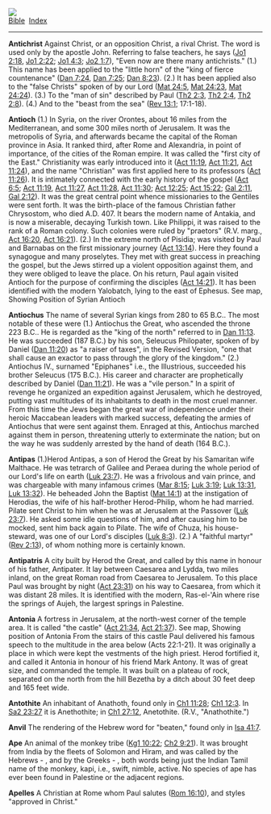 [![](../../cdshop/ithlogo.png)](../../index)  
[Bible](../index)  [Index](index) 

------------------------------------------------------------------------

<span id="000">**Antichrist**</span> Against Christ, or an opposition
Christ, a rival Christ. The word is used only by the apostle John.
Referring to false teachers, he says ([Jo1 2:18](../kjv/jo1002.htm#018),
[Jo1 2:22](../kjv/jo1002.htm#022); [Jo1 4:3](../kjv/jo1004.htm#003);
[Jo2 1:7](../kjv/jo2001.htm#007)), "Even now are there many
antichrists." (1.) This name has been applied to the "little horn" of
the "king of fierce countenance" ([Dan 7:24](../kjv/dan007.htm#024),
[Dan 7:25](../kjv/dan007.htm#025); [Dan 8:23](../kjv/dan008.htm#023)).
(2.) It has been applied also to the "false Christs" spoken of by our
Lord ([Mat 24:5](../kjv/mat024.htm#005), [Mat
24:23](../kjv/mat024.htm#023), [Mat 24:24](../kjv/mat024.htm#024)). (3.)
To the "man of sin" described by Paul ([Th2 2:3](../kjv/th2002.htm#003),
[Th2 2:4](../kjv/th2002.htm#004), [Th2 2:8](../kjv/th2002.htm#008)).
(4.) And to the "beast from the sea" ([Rev 13:1](../kjv/rev013.htm#001);
17:1-18).

<span id="001">**Antioch**</span> (1.) In Syria, on the river Orontes,
about 16 miles from the Mediterranean, and some 300 miles north of
Jerusalem. It was the metropolis of Syria, and afterwards became the
capital of the Roman province in Asia. It ranked third, after Rome and
Alexandria, in point of importance, of the cities of the Roman empire.
It was called the "first city of the East." Christianity was early
introduced into it ([Act 11:19](../kjv/act011.htm#019), [Act
11:21](../kjv/act011.htm#021), [Act 11:24](../kjv/act011.htm#024)), and
the name "Christian" was first applied here to its professors ([Act
11:26](../kjv/act011.htm#026)). It is intimately connected with the
early history of the gospel ([Act 6:5](../kjv/act006.htm#005); [Act
11:19](../kjv/act011.htm#019), [Act 11:27](../kjv/act011.htm#027), [Act
11:28](../kjv/act011.htm#028), [Act 11:30](../kjv/act011.htm#030); [Act
12:25](../kjv/act012.htm#025); [Act 15:22](../kjv/act015.htm#022); [Gal
2:11](../kjv/gal002.htm#011), [Gal 2:12](../kjv/gal002.htm#012)). It was
the great central point whence missionaries to the Gentiles were sent
forth. It was the birth-place of the famous Christian father Chrysostom,
who died A.D. 407. It bears the modern name of Antakia, and is now a
miserable, decaying Turkish town. Like Philippi, it was raised to the
rank of a Roman colony. Such colonies were ruled by "praetors" (R.V.
marg., [Act 16:20](../kjv/act016.htm#020), [Act
16:21](../kjv/act016.htm#021)). (2.) In the extreme north of Pisidia;
was visited by Paul and Barnabas on the first missionary journey ([Act
13:14](../kjv/act013.htm#014)). Here they found a synagogue and many
proselytes. They met with great success in preaching the gospel, but the
Jews stirred up a violent opposition against them, and they were obliged
to leave the place. On his return, Paul again visited Antioch for the
purpose of confirming the disciples ([Act
14:21](../kjv/act014.htm#021)). It has been identified with the modern
Yalobatch, lying to the east of Ephesus. See map, Showing Position of
Syrian Antioch

<span id="002">**Antiochus**</span> The name of several Syrian kings
from 280 to 65 B.C.. The most notable of these were (1.) Antiochus the
Great, who ascended the throne 223 B.C.. He is regarded as the "king of
the north" referred to in [Dan 11:13](../kjv/dan011.htm#013). He was
succeeded (187 B.C.) by his son, Seleucus Philopater, spoken of by
Daniel ([Dan 11:20](../kjv/dan011.htm#020)) as "a raiser of taxes", in
the Revised Version, "one that shall cause an exactor to pass through
the glory of the kingdom." (2.) Antiochus IV., surnamed "Epiphanes"
i.e., the Illustrious, succeeded his brother Seleucus (175 B.C.). His
career and character are prophetically described by Daniel ([Dan
11:21](../kjv/dan011.htm#021)). He was a "vile person." In a spirit of
revenge he organized an expedition against Jerusalem, which he
destroyed, putting vast multitudes of its inhabitants to death in the
most cruel manner. From this time the Jews began the great war of
independence under their heroic Maccabean leaders with marked success,
defeating the armies of Antiochus that were sent against them. Enraged
at this, Antiochus marched against them in person, threatening utterly
to exterminate the nation; but on the way he was suddenly arrested by
the hand of death (164 B.C.).

<span id="003">**Antipas**</span> (1.)Herod Antipas, a son of Herod the
Great by his Samaritan wife Malthace. He was tetrarch of Galilee and
Peraea during the whole period of our Lord's life on earth ([Luk
23:7](../kjv/luk023.htm#007)). He was a frivolous and vain prince, and
was chargeable with many infamous crimes ([Mar
8:15](../kjv/mar008.htm#015); [Luk 3:19](../kjv/luk003.htm#019); [Luk
13:31](../kjv/luk013.htm#031), [Luk 13:32](../kjv/luk013.htm#032)). He
beheaded John the Baptist ([Mat 14:1](../kjv/mat014.htm#001)) at the
instigation of Herodias, the wife of his half-brother Herod-Philip, whom
he had married. Pilate sent Christ to him when he was at Jerusalem at
the Passover ([Luk 23:7](../kjv/luk023.htm#007)). He asked some idle
questions of him, and after causing him to be mocked, sent him back
again to Pilate. The wife of Chuza, his house-steward, was one of our
Lord's disciples ([Luk 8:3](../kjv/luk008.htm#003)). (2.) A "faithful
martyr" ([Rev 2:13](../kjv/rev002.htm#013)), of whom nothing more is
certainly known.

<span id="004">**Antipatris**</span> A city built by Herod the Great,
and called by this name in honour of his father, Antipater. It lay
between Caesarea and Lydda, two miles inland, on the great Roman road
from Caesarea to Jerusalem. To this place Paul was brought by night
([Act 23:31](../kjv/act023.htm#031)) on his way to Caesarea, from which
it was distant 28 miles. It is identified with the modern, Ras-el-'Ain
where rise the springs of Aujeh, the largest springs in Palestine.

<span id="005">**Antonia**</span> A fortress in Jerusalem, at the
north-west corner of the temple area. It is called "the castle" ([Act
21:34](../kjv/act021.htm#034), [Act 21:37](../kjv/act021.htm#037)). See
map, Showing position of Antonia From the stairs of this castle Paul
delivered his famous speech to the multitude in the area below (Acts
22:1-21). It was originally a place in which were kept the vestments of
the high priest. Herod fortified it, and called it Antonia in honour of
his friend Mark Antony. It was of great size, and commanded the temple.
It was built on a plateau of rock, separated on the north from the hill
Bezetha by a ditch about 30 feet deep and 165 feet wide.

<span id="006">**Antothite**</span> An inhabitant of Anathoth, found
only in [Ch1 11:28](../kjv/ch1011.htm#028); [Ch1
12:3](../kjv/ch1012.htm#003). In [Sa2 23:27](../kjv/sa2023.htm#027) it
is Anethothite; in [Ch1 27:12](../kjv/ch1027.htm#012), Anetothite.
(R.V., "Anathothite.")

<span id="007">**Anvil**</span> The rendering of the Hebrew word for
"beaten," found only in [Isa 41:7](../kjv/isa041.htm#007).

<span id="008">**Ape**</span> An animal of the monkey tribe ([Kg1
10:22](../kjv/kg1010.htm#022); [Ch2 9:21](../kjv/ch2009.htm#021)). It
was brought from India by the fleets of Solomon and Hiram, and was
called by the Hebrews - , and by the Greeks - , both words being just
the Indian Tamil name of the monkey, kapi, i.e., swift, nimble, active.
No species of ape has ever been found in Palestine or the adjacent
regions.

<span id="009">**Apelles**</span> A Christian at Rome whom Paul salutes
([Rom 16:10](../kjv/rom016.htm#010)), and styles "approved in Christ."
